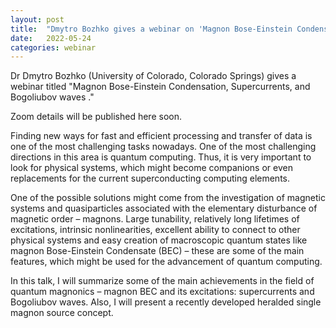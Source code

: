 ```yaml
---
layout: post
title:  "Dmytro Bozhko gives a webinar on 'Magnon Bose-Einstein Condensation, Supercurrents, and Bogoliubov waves' at 4pm UK time"
date:   2022-05-24
categories: webinar
---
```

Dr Dmytro Bozhko (University of Colorado, Colorado Springs) gives a webinar titled "Magnon Bose-Einstein Condensation, Supercurrents, and Bogoliubov waves
."

Zoom details will be published here soon.

Finding new ways for fast and efficient processing and transfer of data is one of the most challenging tasks nowadays. One of the most challenging directions in this area is quantum computing. Thus, it is very important to look for physical systems, which might become companions or even replacements for the current superconducting computing elements.


One of the possible solutions might come from the investigation of magnetic systems and quasiparticles associated with the elementary disturbance of magnetic order – magnons. Large tunability, relatively long lifetimes of excitations, intrinsic nonlinearities, excellent ability to connect to other physical systems and easy creation of macroscopic quantum states like magnon Bose-Einstein Condensate (BEC) – these are some of the main features, which might be used for the advancement of quantum computing.


In this talk, I will summarize some of the main achievements in the field of quantum magnonics – magnon BEC and its excitations: supercurrents and Bogoliubov waves. Also, I will present a recently developed heralded single magnon source concept.
